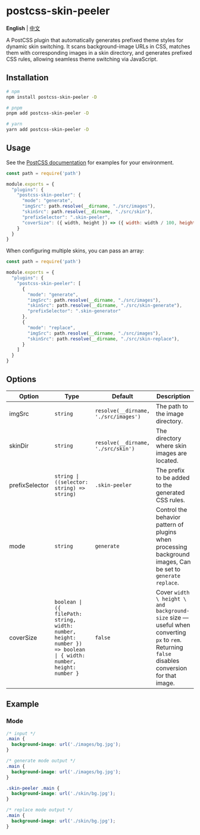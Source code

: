 # postcss-skin-peeler

**English** | [中文](./README.zh-CN.md)

A PostCSS plugin that automatically generates prefixed theme styles for dynamic skin switching. It scans background-image URLs in CSS, matches them with corresponding images in a skin directory, and generates prefixed CSS rules, allowing seamless theme switching via JavaScript.

## Installation

```bash
# npm
npm install postcss-skin-peeler -D

# pnpm
pnpm add postcss-skin-peeler -D

# yarn
yarn add postcss-skin-peeler -D
```

## Usage

See the [PostCSS documentation](https://github.com/postcss/postcss#usage) for examples for your environment.

```js
const path = require('path')

module.exports = {
  "plugins": {
    "postcss-skin-peeler": {
      "mode": "generate",
      "imgSrc": path.resolve(__dirname, "./src/images"),
      "skinSrc": path.resolve(__dirname, "./src/skin"),
      "prefixSelector": ".skin-peeler",
      "coverSize": ({ width, height }) => ({ width: width / 100, height: height / 100 })
    }
  }
}
```

When configuring multiple skins, you can pass an array:

```js
const path = require('path')

module.exports = {
  "plugins": {
    "postcss-skin-peeler": [
      {
        "mode": "generate",
        "imgSrc": path.resolve(__dirname, "./src/images"),
        "skinSrc": path.resolve(__dirname, "./src/skin-generate"),
        "prefixSelector": ".skin-generator"
      },
      {
        "mode": "replace",
        "imgSrc": path.resolve(__dirname, "./src/images"),
        "skinSrc": path.resolve(__dirname, "./src/skin-replace"),
      }
    ]
  }
}
```

## Options

| Option         | Type                                                                                                               | Default                              | Description                                                                                                                                     |
|----------------|--------------------------------------------------------------------------------------------------------------------|--------------------------------------|-------------------------------------------------------------------------------------------------------------------------------------------------|
| imgSrc         | `string`                                                                                                           | `resolve(__dirname, './src/images')` | The path to the image directory.                                                                                                                |
| skinDir        | `string`                                                                                                           | `resolve(__dirname, './src/skin')`   | The directory where skin images are located.                                                                                                    |
| prefixSelector | `string \| ((selector: string) => string)`                                                                         | `.skin-peeler`                       | The prefix to be added to the generated CSS rules.                                                                                              |
| mode           | `string`                                                                                                           | `generate`                           | Control the behavior pattern of plugins when processing background images, Can be set to `generate` `replace`.                                  |
| coverSize      | `boolean \| ({ filePath: string, width: number, height: number }) => boolean \| { width: number, height: number }` | `false`                              | Cover `width \ height \ and background-size` size — useful when converting `px` to `rem`. Returning `false` disables conversion for that image. |

## Example

### Mode

```css
/* input */
.main {
  background-image: url('./images/bg.jpg');
}

/* generate mode output */
.main {
  background-image: url('./images/bg.jpg');
}

.skin-peeler .main {
  background-image: url('./skin/bg.jpg');
}

/* replace mode output */
.main {
  background-image: url('./skin/bg.jpg');
}
```
